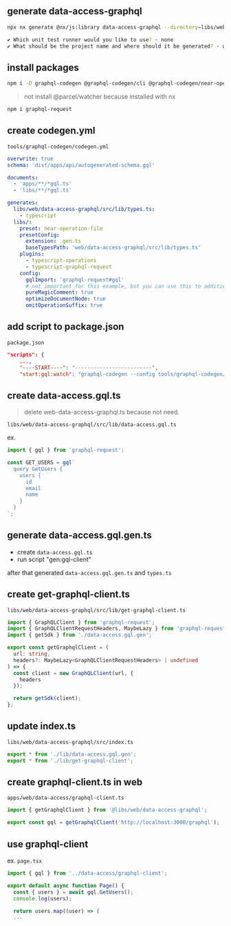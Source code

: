 ## generate data-access-graphql

```bash
npx nx generate @nx/js:library data-access-graphql --directory=libs/web --importPath=@libs/web/data-access-graphql --tags=scope:web --bundler=swc

✔ Which unit test runner would you like to use? · none
✔ What should be the project name and where should it be generated? · web-data-access-graphql @ libs/web/data-access-graphql (This was derived from the folder structure. Please provide the exact name and directory in the future)
```

## install packages

```bash
npm i -D graphql-codegen @graphql-codegen/cli @graphql-codegen/near-operation-file-preset @graphql-codegen/typed-document-node @graphql-codegen/typescript-operations @graphql-codegen/typescript @graphql-codegen/typescript-graphql-request
```

> not install @parcel/watcher because installed with nx

```bash
npm i graphql-request
```

## create codegen.yml

`tools/graphql-codegen/codegen.yml`

```yml
overwrite: true
schema: 'dist/apps/api/autogenerated-schema.gql'

documents:
  - 'apps/**/*gql.ts'
  - 'libs/**/*gql.ts'

generates:
  libs/web/data-access-graphql/src/lib/types.ts:
    - typescript
  libs/:
    preset: near-operation-file
    presetConfig:
      extension: .gen.ts
      baseTypesPath: 'web/data-access-graphql/src/lib/types.ts'
    plugins:
      - typescript-operations
      - typescript-graphql-request
    config:
      gqlImport: 'graphql-request#gql'
      # not important for this example, but you can use this to additional flex
      pureMagicComment: true
      optimizeDocumentNode: true
      omitOperationSuffix: true
```

## add script to package.json

`package.json`

```json
"scripts": {
    ...,
    "----START----": "-------------------------",
    "start:gql:watch": "graphql-codegen --config tools/graphql-codegen/codegen.yml --watch"
```

## create data-access.gql.ts

> delete web-data-access-graphql.ts because not need.

`libs/web/data-access-graphql/src/lib/data-access.gql.ts`

ex.

```ts
import { gql } from 'graphql-request';

const GET_USERS = gql`
  query GetUsers {
    users {
      id
      email
      name
    }
  }
`;
```

## generate data-access.gql.gen.ts

- create `data-access.gql.ts`
- run script "gen:gql-client"

after that generated `data-access.gql.gen.ts` and `types.ts`

## create get-graphql-client.ts

`libs/web/data-access-graphql/src/lib/get-graphql-client.ts`

```ts
import { GraphQLClient } from 'graphql-request';
import { GraphQLClientRequestHeaders, MaybeLazy } from 'graphql-request/build/esm/types';
import { getSdk } from './data-access.gql.gen';

export const getGraphqlClient = (
  url: string,
  headers?: MaybeLazy<GraphQLClientRequestHeaders> | undefined
) => {
  const client = new GraphQLClient(url, {
    headers
  });

  return getSdk(client);
};
```

## update index.ts

`libs/web/data-access-graphql/src/index.ts`

```ts
export * from './lib/data-access.gql.gen';
export * from './lib/get-graphql-client';
```

## create graphql-client.ts in web

`apps/web/data-access/graphql-client.ts`

```ts
import { getGraphqlClient } from '@libs/web/data-access-graphql';

export const gql = getGraphqlClient('http://localhost:3000/graphql');
```

## use graphql-client

ex. `page.tsx`

```ts
import { gql } from '../data-access/graphql-client';

export default async function Page() {
  const { users } = await gql.GetUsers();
  console.log(users);

  return users.map((user) => (
  ...
```
